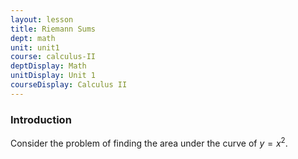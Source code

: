 ```yaml
---
layout: lesson
title: Riemann Sums
dept: math
unit: unit1
course: calculus-II
deptDisplay: Math
unitDisplay: Unit 1
courseDisplay: Calculus II
---
```


### Introduction
Consider the problem of finding the area under the curve of $y = x^2$. 
